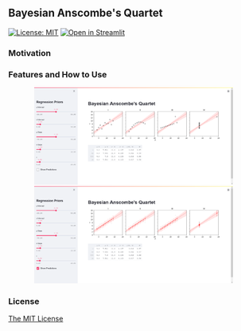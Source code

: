 ## Bayesian Anscombe's Quartet

[![License: MIT](https://img.shields.io/badge/License-MIT-yellow.svg)](https://opensource.org/licenses/MIT)  [![Open in Streamlit](https://static.streamlit.io/badges/streamlit_badge_black_white.svg)](https://share.streamlit.io/vb690/bazaar/blob/master/shops/anscombe_quartet/anscombe_app.py)

### Motivation

### Features and How to Use

<p align="center">
  <img src="images/no_pred.png" width="400" />
  <img src="images/pred.png" width="400" />
</p>  

### License

[The MIT License](https://github.com/vb690/bazaar/blob/master/LICENSE)
